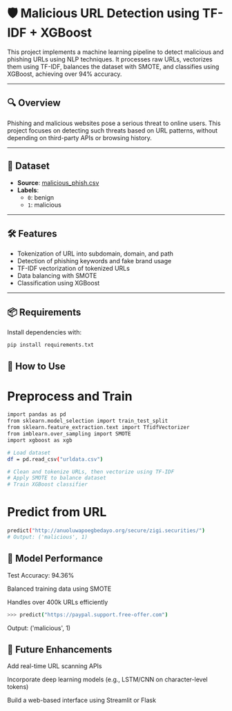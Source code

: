# 🛡️ Malicious URL Detection using TF-IDF + XGBoost

This project implements a machine learning pipeline to detect malicious and phishing URLs using NLP techniques. It processes raw URLs, vectorizes them using TF-IDF, balances the dataset with SMOTE, and classifies using XGBoost, achieving over 94% accuracy.

---

## 🔍 Overview

Phishing and malicious websites pose a serious threat to online users. This project focuses on detecting such threats based on URL patterns, without depending on third-party APIs or browsing history.

---

## 📂 Dataset

- **Source**: [malicious_phish.csv](https://www.kaggle.com/datasets/siddharthkumar25/malicious-and-benign-urls?resource=download)
- **Labels**:
  - `0`: benign
  - `1`: malicious

---

## 🛠️ Features

- Tokenization of URL into subdomain, domain, and path
- Detection of phishing keywords and fake brand usage
- TF-IDF vectorization of tokenized URLs
- Data balancing with SMOTE
- Classification using XGBoost

---

## 📦 Requirements

Install dependencies with:

```bash
pip install requirements.txt
```

## 🚀 How to Use
# Preprocess and Train

```bash
import pandas as pd
from sklearn.model_selection import train_test_split
from sklearn.feature_extraction.text import TfidfVectorizer
from imblearn.over_sampling import SMOTE
import xgboost as xgb

# Load dataset
df = pd.read_csv("urldata.csv")

# Clean and tokenize URLs, then vectorize using TF-IDF
# Apply SMOTE to balance dataset
# Train XGBoost classifier
```
# Predict from URL

```bash
predict("http://anuoluwapoegbedayo.org/secure/zigi.securities/")
# Output: ('malicious', 1)
```




## 🧠 Model Performance
Test Accuracy: 94.36%

Balanced training data using SMOTE

Handles over 400k URLs efficiently

```bash
>>> predict("https://paypal.support.free-offer.com")
```
Output: ('malicious', 1)



## 📌 Future Enhancements


Add real-time URL scanning APIs

Incorporate deep learning models (e.g., LSTM/CNN on character-level tokens)

Build a web-based interface using Streamlit or Flask

